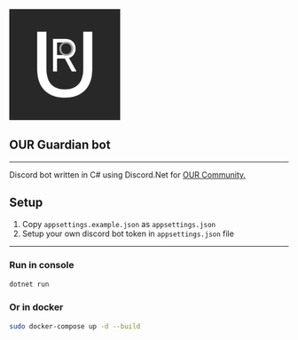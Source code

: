 <img src="./Assets/OurLogo.png" alt="Logo" height="200" />

## **OUR Guardian bot**
---
Discord bot written in C# using Discord.Net for [OUR Community](https://discord.gg/z2T9FU9e5y)[.](https://youtu.be/dQw4w9WgXcQ)

## Setup
1. Copy `appsettings.example.json` as `appsettings.json`
2. Setup your own discord bot token in `appsettings.json` file

---

### Run in console
```sh
dotnet run
```

### Or in docker
```sh
sudo docker-compose up -d --build
```